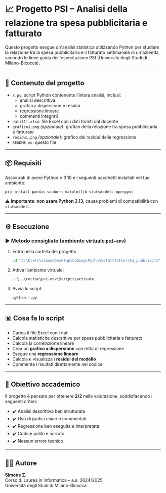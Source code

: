 # 📈 Progetto PSI – Analisi della relazione tra spesa pubblicitaria e fatturato

Questo progetto esegue un'analisi statistica utilizzando Python per studiare la relazione tra la spesa pubblicitaria e il fatturato settimanale di un'azienda, secondo le linee guida dell'esercitazione PSI (Università degli Studi di Milano-Bicocca).

---

## 📁 Contenuto del progetto

- `r.py`: script Python contenente l’intera analisi, inclusi:
  - analisi descrittiva
  - grafici a dispersione e residui
  - regressione lineare
  - commenti integrati
- `dati(1).xlsx`: file Excel con i dati forniti dal docente
- `grafico1.png` *(opzionale)*: grafico della relazione tra spesa pubblicitaria e fatturato
- `residui.png` *(opzionale)*: grafico dei residui della regressione
- `README.md`: questo file

---

## 📦 Requisiti

Assicurati di avere Python ≥ 3.10 e i seguenti pacchetti installati nel tuo ambiente:

```bash
pip install pandas seaborn matplotlib statsmodels openpyxl
```

⚠️ **Importante**: **non usare Python 3.13**, causa problemi di compatibilità con `statsmodels`.

---

## ⚙️ Esecuzione

### ▶ Metodo consigliato (ambiente virtuale `psi-env`)

1. Entra nella cartella del progetto:
   ```bash
   cd "C:\Users\simon\Desktop\Coding\Python\stat\fatturato_pubblicità"
   ```

2. Attiva l’ambiente virtuale:
   ```bash
   ..\..\course\psi-env\Scripts\activate
   ```

3. Avvia lo script:
   ```bash
   python r.py
   ```

---

## 📊 Cosa fa lo script

- Carica il file Excel con i dati
- Calcola statistiche descrittive per spesa pubblicitaria e fatturato
- Calcola la correlazione lineare
- Crea un **grafico a dispersione** con retta di regressione
- Esegue una **regressione lineare**
- Calcola e visualizza i **residui del modello**
- Commenta i risultati direttamente nel codice

---

## 📝 Obiettivo accademico

Il progetto è pensato per ottenere **2/2** nella valutazione, soddisfacendo i seguenti criteri:

- ✔️ Analisi descrittiva ben strutturata
- ✔️ Uso di grafici chiari e commentati
- ✔️ Regressione ben eseguita e interpretata
- ✔️ Codice pulito e narrato
- ✔️ Nessun errore tecnico

---

## 👨‍🎓 Autore

**Simone Z.**  
Corso di Laurea in Informatica – a.a. 2024/2025  
Università degli Studi di Milano-Bicocca
